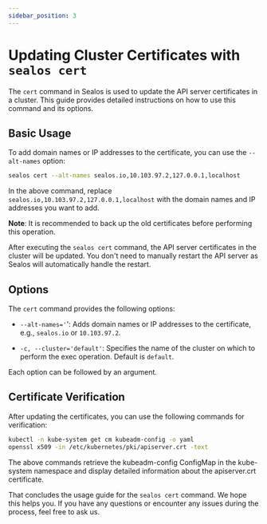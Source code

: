 ```yaml
---
sidebar_position: 3
---
```


# Updating Cluster Certificates with `sealos cert`

The `cert` command in Sealos is used to update the API server certificates in a cluster. This guide provides detailed instructions on how to use this command and its options.

## Basic Usage

To add domain names or IP addresses to the certificate, you can use the `--alt-names` option:

```bash
sealos cert --alt-names sealos.io,10.103.97.2,127.0.0.1,localhost
```

In the above command, replace `sealos.io,10.103.97.2,127.0.0.1,localhost` with the domain names and IP addresses you want to add.

**Note**: It is recommended to back up the old certificates before performing this operation.

After executing the `sealos cert` command, the API server certificates in the cluster will be updated. You don't need to manually restart the API server as Sealos will automatically handle the restart.

## Options

The `cert` command provides the following options:

- `--alt-names='`': Adds domain names or IP addresses to the certificate, e.g., `sealos.io` or `10.103.97.2`.

- `-c, --cluster='default'`: Specifies the name of the cluster on which to perform the exec operation. Default is `default`.

Each option can be followed by an argument.

## Certificate Verification

After updating the certificates, you can use the following commands for verification:

```bash
kubectl -n kube-system get cm kubeadm-config -o yaml
openssl x509 -in /etc/kubernetes/pki/apiserver.crt -text
```

The above commands retrieve the kubeadm-config ConfigMap in the kube-system namespace and display detailed information about the apiserver.crt certificate.

That concludes the usage guide for the `sealos cert` command. We hope this helps you. If you have any questions or encounter any issues during the process, feel free to ask us.

